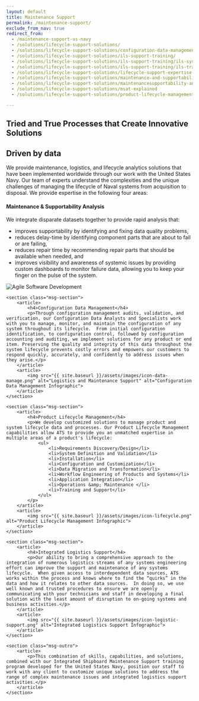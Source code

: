 ```yaml
---
layout: default
title: Maintenance Support
permalink: /maintenance-support/
exclude_from_nav: true
redirect_from: 
  - /maintenance-support-us-navy
  - /solutions/lifecycle-support-solutions/
  - /solutions/lifecycle-support-solutions/configuration-data-management
  - /solutions/lifecycle-support-solutions/ils-support-training/
  - /solutions/lifecycle-support-solutions/ils-support-training/ils-systems-support
  - /solutions/lifecycle-support-solutions/ils-support-training/ils-training-services
  - /solutions/lifecycle-support-solutions/lifecycle-support-expertise-credentials
  - /solutions/lifecycle-support-solutions/maintenance-and-supportability-analysis-0
  - /solutions/lifecycle-support-solutions/maintenancesupportability-analysis/maintenancesupportability
  - /solutions/lifecycle-support-solutions/msat-explained
  - /solutions/lifecycle-support-solutions/product-lifecycle-management

---
```


<article class="hero hero--msg">
    <div class="hero__content hero__content--short">
        <h2 class="hero__title">Tried and True Processes that Create <strong>Innovative Solutions</strong></h2>
    </div>
</article>


<div class="msg-container">
	<section class="msg-intro">
	    <article>
	        <h2>Driven by data</h2>
	        <p>We provide maintenance, logistics, and lifecycle analytics solutions that have been implemented worldwide through our work with the United States Navy.  Our team of experts understand the complexities and the unique challenges of managing the lifecycle of Naval systems from acquisition to disposal. We provide expertise in the following four areas:</p>
	    </article>
	</section>
    <section class="msg-section">
        <article>
            <h4>Maintenance &amp; Supportability Analysis</h4>
            <p>We integrate disparate datasets together to provide rapid analysis that:
	            <ul>
		            <li>improves supportability by identifying and fixing data quality problems,</li>
		            <li>reduces delay-time by identifying component parts that are about to fail or are failing,</li>
		            <li>reduces repair time by recommending repair parts that should be available when needed, and</li>
		            <li>improves visibility and awareness of systemic issues by providing custom dashboards to monitor failure data, allowing you to keep your finger on the pulse of the system.</li>
	        	</ul>
    	</p>
        </article>
        <article>
            <img src="{{ site.baseurl }}/assets/images/icon-support.png" alt="Agile Software Development" alt="Maintenance and Support Analysis Infographic">
        </article>
    </section>

	<section class="msg-section">
	    <article>
	        <h4>Configuration Data Management</h4>
	        <p>Through configuration management audits, validation, and verification, our Configuration Data Analysts and Specialists work with you to manage, monitor, and maintain the configuration of any system throughout its lifecycle.  From initial configuration identification, to configuration control, followed by configuration accounting and auditing, we implement solutions for any product or end item. Preserving the quality and integrity of this data throughout the system lifecycle prevents costly errors and empowers our customers to respond quickly, accurately, and confidently to address issues when they arise.</p>
	    </article>
	    <article>
	        <img src="{{ site.baseurl }}/assets/images/icon-data-manage.png" alt="Logistics and Maintenance Support" alt="Configuration Data Management Infographic">
	    </article>
	</section>

	<section class="msg-section">
	    <article>
	        <h4>Product Lifecycle Management</h4>
	        <p>We develop customized solutions to manage product and system lifecycle data and processes. Our Product Lifecycle Management capabilities allow ATS to provide you an unmatched expertise in multiple areas of a product's lifecycle:
				<ul>
					<li>Requirements Discovery/Design</li>
					<li>System Definition and Validation</li>
					<li>Installation</li>
					<li>Configuration and Customization</li>
					<li>Data Migration and Transformation</li>
					<li>Workflow Engineering of Products and Systems</li>
					<li>Application Integration</li>
					<li>Operations &amp; Maintenance </li>
					<li>Training and Support</li>
				</ul>
			</p>
	    </article>
	    <article>
	        <img src="{{ site.baseurl }}/assets/images/icon-lifecycle.png" alt="Product Lifecycle Management Infographic">
	    </article>
	</section>

	<section class="msg-section">
	    <article>
	        <h4>Integrated Logistics Support</h4>
	        <p>Our ability to bring a comprehensive approach to the integration of numerous logistics streams of any systems engineering effort can improve the support and maintenance of any systems lifecycle.  When given access to interdependent data sources, ATS works within the process and knows where to find the “quirks” in the data and how it relates to other data sources.  In doing so, we use well known and trusted procedures to ensure we are openly communicating with your technicians and staff in developing a final solution with the least amount of disruption to on-going systems and business activities.</p>
	    </article>
	    <article>
	        <img src="{{ site.baseurl }}/assets/images/icon-logistic-support.png" alt="Integrated Logistics Support Infographic">
	    </article>
	</section>

	<section class="msg-outro">
		<article>
			<p>This combination of skills, capabilities, and solutions, combined with our Integrated Shipboard Maintenance Support training program developed for the United States Navy, position our staff to work with any client to customize unique solutions to address the range of complex maintenance issues and integrated logistics support activities.</p>
		</article>
	</section>
</div>